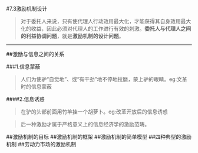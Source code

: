 #7.3激励机制设计

>对于委托人来说，只有使代理人行动效用最大化，才能获得其自身效用最大化的收益，因此必须对代理人的工作进行有效的刺激。**委托人与代理人之间的利益协调问题**，就是**激励机制的设计问题**。

***

##激励与信息之间的关系

###1.信息蒙蔽

>人们为使驴“自觉地”、或“有干劲”地不停地拉磨，蒙上驴的眼睛。eg:文革时的信息蒙蔽

####2.信息诱惑

>在驴的头部前面用竹竿挂一个胡萝卜。eg:改革开放后的信息诱惑

>后一种激励才属于严格意义上的信息经济学的激励范畴。

##激励机制的目标
##激励机制的框架
##激励机制的简单模型
##四种典型的激励机制
##劳动力市场的激励机制


